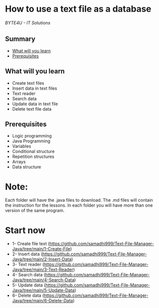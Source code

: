 # How to use a text file as a database
###### BYTE4U - IT Solutions

## Summary
- [What will you learn](#What-will-you-learn)
- [Prerequisites](#Prerequisites)
  
## What will you learn
- Create text files
- Insert data in text files
- Text reader
- Search data
- Update data in text file
- Delete text file data

## Prerequisites

- Logic programming
- Java Programming
- Variables
- Conditional structure
- Repetition structures
- Arrays
- Data structure

# Note:
Each folder will have the .java files to download. 
The .md files will contain the instruction for the lessons. 
In each folder you will have more than one version of the same program.

# Start now 
- 1- Create file text (https://github.com/samadhi999/Text-File-Manager-Java/tree/main/1-Create-File)
- 2- Insert data (https://github.com/samadhi999/Text-File-Manager-Java/tree/main/2-Insert-Data)
- 3- Text reader (https://github.com/samadhi999/Text-File-Manager-Java/tree/main/3-Text-Reader) 
- 4- Search data (https://github.com/samadhi999/Text-File-Manager-Java/tree/main/4-Search-Data)
- 5- Update data (https://github.com/samadhi999/Text-File-Manager-Java/tree/main/5-Update-Data)
- 6- Delete data (https://github.com/samadhi999/Text-File-Manager-Java/tree/main/6-Delete-Data) 
